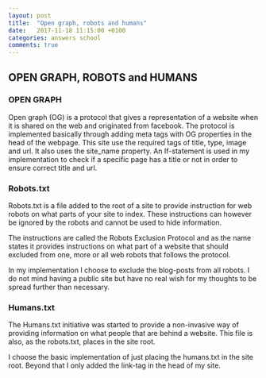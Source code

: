 ```yaml
---
layout: post
title:  "Open graph, robots and humans"
date:   2017-11-18 11:15:00 +0100
categories: answers school
comments: true
---
```


## OPEN GRAPH, ROBOTS and HUMANS

### OPEN GRAPH
Open graph (OG) is a protocol that gives a representation of a website when it is shared on the web and originated from facebook. The protocol is implemented basically through adding meta tags with OG properties in the head of the webpage. This site use the required tags of title, type, image and url. It also uses the  site_name property. An If-statement is used in my implementation to check if a specific page has a title or not in order to ensure correct title and url.

### Robots.txt
Robots.txt is a file added to the root of a site to provide instruction for web robots on what parts of your site to index. These instructions can however be ignored by the robots and cannot be used to hide information. 

The instructions are called the Robots Exclusion Protocol and as the name states it provides instructions on what part of a website that should excluded from one, more or all web robots that follows the protocol.

In my implementation I choose to exclude the blog-posts from all robots. I do not mind having a public site but have no real wish for my thoughts to be spread further than necessary.

### Humans.txt
The Humans.txt initiative was started to provide a non-invasive way of providing information on what people that are behind a website. This file is also, as the robots.txt, places in the site root.

I choose the basic implementation of just placing the humans.txt in the site root. Beyond that I only added the link-tag in the head of my site. 
